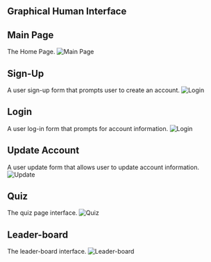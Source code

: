 ## Graphical Human Interface

## Main Page

The Home Page.
![Main Page](https://i.imgur.com/ffyBIcT.png)

## Sign-Up

A user sign-up form that prompts user to create an account.
![Login](https://i.imgur.com/GwQo8gQ.png)

## Login

A user log-in form that prompts for account information.
![Login](https://i.imgur.com/fE36gwP.png)

## Update Account

A user update form that allows user to update account information.
![Update](https://i.imgur.com/yzfDFFG.png)

## Quiz

The quiz page interface.
![Quiz](https://i.imgur.com/hX2Fzcs.png)

## Leader-board

The leader-board interface.
![Leader-board](https://i.imgur.com/3X76WLA.png)
